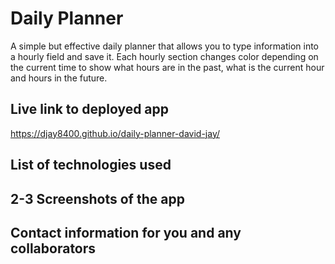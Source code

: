 # Daily Planner

A simple but effective daily planner that allows you to type information into a hourly field and save it. Each hourly section changes color depending on the current time to show what hours are in the past, what is the current hour and hours in the future.

## Live link to deployed app
https://djay8400.github.io/daily-planner-david-jay/

## List of technologies used


## 2-3 Screenshots of the app


## Contact information for you and any collaborators
